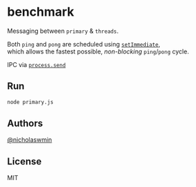 # benchmark


Messaging between `primary` & `threads`.

Both `ping` and `pong` are scheduled using [`setImmediate`][setimmediate],  
which allows the fastest possible, *non-blocking* `ping`/`pong` cycle.

IPC via [`process.send`][procsend]

## Run

```bash
node primary.js
```

## Authors

[@nicholaswmin][nicholaswmin]

## License 

MIT

[procsend]: https://nodejs.org/api/process.html#processsendmessage-sendhandle-options-callback
[setimmediate]: https://nodejs.org/en/learn/asynchronous-work/understanding-setimmediate

[nicholaswmin]: https://github.com/nicholaswmin
